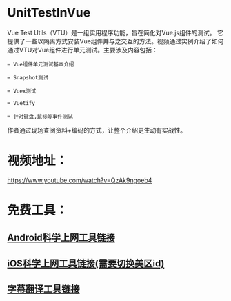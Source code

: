 # UnitTestInVue

Vue Test Utils（VTU）是一组实用程序功能，旨在简化对Vue.js组件的测试。 它提供了一些以隔离方式安装Vue组件并与之交互的方法。视频通过实例介绍了如何通过VTU对Vue组件进行单元测试。主要涉及内容包括：

    ⌨️ Vue组件单元测试基本介绍

    ⌨️ Snapshot测试

    ⌨️ Vuex测试
    
    ⌨️ Vuetify
    
    ⌨️ 针对键盘,鼠标等事件测试
    
作者通过现场查阅资料+编码的方式，让整个介绍更生动有实战性。

# 视频地址： 
https://www.youtube.com/watch?v=QzAk9ngoeb4

# 免费工具：
## [Android科学上网工具链接](https://github.com/YoungBoy0048/Android-VPN)

## [iOS科学上网工具链接(需要切换美区id)](https://apps.apple.com/us/app/shadowx-vpn-better-than-a-vpn/id1176783416)
        
## [字幕翻译工具链接](https://gist.github.com/qwertyuiop6/8499fe086491da90617fe17c32716d4e)
